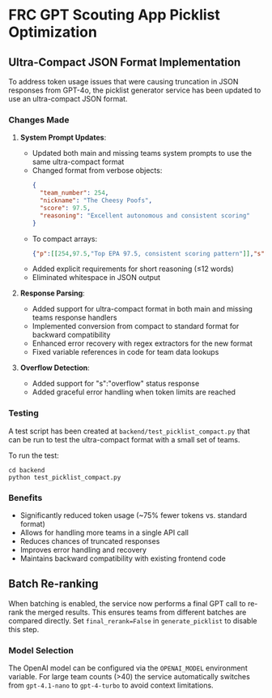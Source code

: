 # FRC GPT Scouting App Picklist Optimization

## Ultra-Compact JSON Format Implementation

To address token usage issues that were causing truncation in JSON responses from GPT-4o, the picklist generator service has been updated to use an ultra-compact JSON format.

### Changes Made

1. **System Prompt Updates**:
   - Updated both main and missing teams system prompts to use the same ultra-compact format
   - Changed format from verbose objects:
     ```json
     {
       "team_number": 254,
       "nickname": "The Cheesy Poofs",
       "score": 97.5,
       "reasoning": "Excellent autonomous and consistent scoring"
     }
     ```
   - To compact arrays:
     ```json
     {"p":[[254,97.5,"Top EPA 97.5, consistent scoring pattern"]],"s":"ok"}
     ```
   - Added explicit requirements for short reasoning (≤12 words)
   - Eliminated whitespace in JSON output

2. **Response Parsing**:
   - Added support for ultra-compact format in both main and missing teams response handlers
   - Implemented conversion from compact to standard format for backward compatibility
   - Enhanced error recovery with regex extractors for the new format
   - Fixed variable references in code for team data lookups

3. **Overflow Detection**:
   - Added support for "s":"overflow" status response
   - Added graceful error handling when token limits are reached

### Testing

A test script has been created at `backend/test_picklist_compact.py` that can be run to test the ultra-compact format with a small set of teams.

To run the test:
```
cd backend
python test_picklist_compact.py
```

### Benefits

- Significantly reduced token usage (~75% fewer tokens vs. standard format)
- Allows for handling more teams in a single API call
- Reduces chances of truncated responses
- Improves error handling and recovery
- Maintains backward compatibility with existing frontend code

## Batch Re-ranking

When batching is enabled, the service now performs a final GPT call to re-rank
the merged results. This ensures teams from different batches are compared
directly. Set `final_rerank=False` in `generate_picklist` to disable this step.

### Model Selection

The OpenAI model can be configured via the `OPENAI_MODEL` environment variable.
For large team counts (>40) the service automatically switches from
`gpt-4.1-nano` to `gpt-4-turbo` to avoid context limitations.
